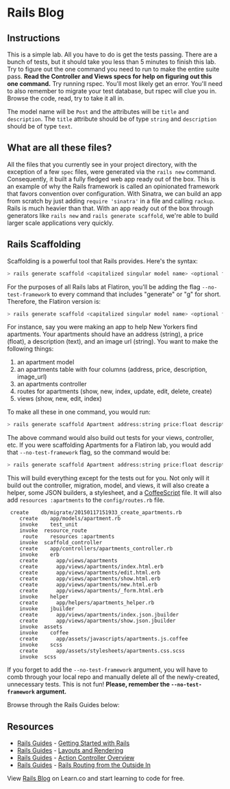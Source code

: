 # Rails Blog

## Instructions

This is a simple lab. All you have to do is get the tests passing. There are a
bunch of tests, but it should take you less than 5 minutes to finish this lab.
Try to figure out the one command you need to run to make the entire suite pass.
**Read the Controller and Views specs for help on figuring out this one
command.** Try running rspec. You'll most likely get an error. You'll need to
also remember to migrate your test database, but rspec will clue you in. Browse
the code, read, try to take it all in.

The model name will be `Post` and the attributes will be `title` and
`description`. The `title` attribute should be of type `string` and
`description` should be of type `text`.

## What are all these files?

All the files that you currently see in your project directory, with the
exception of a few `spec` files, were generated via the `rails new` command.
Consequently, it built a fully fledged web app ready out of the box. This is an
example of why the Rails framework is called an opinionated framework that
favors convention over configuration. With Sinatra, we can build an app from
scratch by just adding `require 'sinatra'` in a file and calling `rackup`.
Rails is much heavier than that. With an app ready out of the box through
generators like `rails new` and `rails generate scaffold`, we're able to build
larger scale applications very quickly.

## Rails Scaffolding

Scaffolding is a powerful tool that Rails provides. Here's the syntax:

```bash
> rails generate scaffold <capitalized singular model name> <optional first attribute name>:<first attribute type> <optional second attribute name>:<second attribute type> <optional third attribute name>:<third attribute type> <etc.>
```

For the purposes of all Rails labs at Flatiron, you'll be adding the flag `--no-test-framework` to every command that includes "generate" or "g" for short. Therefore, the Flatiron version is:

```bash
> rails generate scaffold <capitalized singular model name> <optional first attribute name>:<first attribute type> <optional second attribute name>:<second attribute type> <optional third attribute name>:<third attribute type> <etc.> --no-test-framework
```

For instance, say you were making an app to help New Yorkers find apartments. Your
apartments should have an address (string), a price (float), a description (text),
and an image url (string). You want to make the following things:

1. an apartment model
2. an apartments table with four columns (address, price, description, image_url)
3. an apartments controller
4. routes for apartments (show, new, index, update, edit, delete, create)
5. views (show, new, edit, index)

To make all these in one command, you would run:

```bash
> rails generate scaffold Apartment address:string price:float description:text image_url:string
```

The above command would also build out tests for your views, controller, etc. If
you were scaffolding Apartments for a Flatiron lab, you would add that
`--no-test-framework` flag, so the command would be:

```bash
> rails generate scaffold Apartment address:string price:float description:text image_url:string --no-test-framework
```

This will build everything except for the tests out for you. Not only will it
build out the controller, migration, model, and views, it will also create a
helper, some JSON builders, a stylesheet, and a
[CoffeeScript](http://coffeescript.org/) file. It will also add `resources :apartments` to the `config/routes.rb` file.

```shell
 create    db/migrate/20150117151933_create_apartments.rb
    create    app/models/apartment.rb
    invoke    test_unit
    invoke  resource_route
     route    resources :apartments
    invoke  scaffold_controller
    create    app/controllers/apartments_controller.rb
    invoke    erb
    create      app/views/apartments
    create      app/views/apartments/index.html.erb
    create      app/views/apartments/edit.html.erb
    create      app/views/apartments/show.html.erb
    create      app/views/apartments/new.html.erb
    create      app/views/apartments/_form.html.erb
    invoke    helper
    create      app/helpers/apartments_helper.rb
    invoke    jbuilder
    create      app/views/apartments/index.json.jbuilder
    create      app/views/apartments/show.json.jbuilder
    invoke  assets
    invoke    coffee
    create      app/assets/javascripts/apartments.js.coffee
    invoke    scss
    create      app/assets/stylesheets/apartments.css.scss
    invoke  scss
```

If you forget to add the `--no-test-framework` argument, you will have to comb
through your local repo and manually delete all of the newly-created,
unnecessary tests. This is not fun! **Please, remember the `--no-test-framework`
argument.**

Browse through the Rails Guides below:

## Resources

- [Rails Guides](http://guides.rubyonrails.org/) - [Getting Started with Rails](http://guides.rubyonrails.org/getting_started.html)
- [Rails Guides](http://guides.rubyonrails.org/) - [Layouts and Rendering](http://guides.rubyonrails.org/layouts_and_rendering.html)
- [Rails Guides](http://guides.rubyonrails.org/) - [Action Controller Overview](http://guides.rubyonrails.org/action_controller_overview.html)
- [Rails Guides](http://guides.rubyonrails.org/) - [Rails Routing from the Outside In](http://guides.rubyonrails.org/routing.html)

<p data-visibility='hidden'>View <a href='https://learn.co/lessons/rails-blog-scaffold' title='Rails Blog'>Rails Blog</a> on Learn.co and start learning to code for free.</p>
